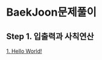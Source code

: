 # BaekJoon문제풀이
<!DOCTYPE HTML>
<html>
  <body>
  <h2>Step 1. 입출력과 사칙연산</h2>
    <a href="https://www.notion.so/moondongmin/Hello-World-7a175545d1574e83a8cae47f6e553b19", target="_blank">1. Hello World!</a><br>   
   <body>
<html>
